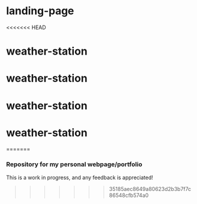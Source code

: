 # landing-page
<<<<<<< HEAD
# weather-station
# weather-station
# weather-station
# weather-station
=======

### Repository for my personal webpage/portfolio
This is a work in progress, and any feedback is appreciated!
>>>>>>> 35185aec8649a80623d2b3b7f7c86548cfb574a0
